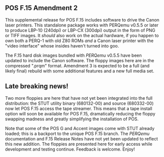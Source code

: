 
## POS F.15 Amendment 2

This supplemental release for POS F.15 includes software to drive the Canon
laser printers.  This standalone package works with PERQemu v0.5.5 or later
to produce LBP-10 (240dpi) or LBP-CX (300dpi) output in the form of PNG or
TIFF images.  It _should_ also work on the actual hardware, if you happen
to own both a PERQ-1 with old Z80 ROMs _and_ a Canon laser printer with the
"video interface" whose insides haven't turned into goo.

The F.15 hard disk images bundled with _PERQemu_ v0.5.5 have been updated to
include the Canon software.  The floppy images here are in the compressed
".prqm" format.  Amendment 3 is expected to be a full (and likely final)
rebuild with some additional features and a new full media set.

## Late breaking news!

Two more floppies are here that have not yet been integrated into the full
distribution:  the STUT utility binary (680132-00) and source (680332-00)
now let POS F.15 access the tape streamer.  This means that a tape install
option will soon be available for POS F.15, dramatically reducing the floppy
swapping madness and greatly simplifying the installation of POS.

Note that some of the POS G and Accent images come with STUT already loaded;
this is a backport to the unique POS F.15 branch.  The _PERQemu_ documentation
and F.15 Release Notes have not yet been updated to reflect this new addition.
The floppies are presented here for early access while development and testing
continue.  Feedback is welcome.  Enjoy!

